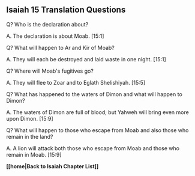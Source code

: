 ## Isaiah 15 Translation Questions ##

Q? Who is the declaration about?

A. The declaration is about Moab. [15:1]

Q? What will happen to Ar and Kir of Moab?

A. They will each be destroyed and laid waste in one night. [15:1]

Q? Where will Moab's fugitives go?

A. They will flee to Zoar and to Eglath Shelishiyah. [15:5]

Q? What has happened to the waters of Dimon and what will happen to Dimon?

A. The waters of Dimon are full of blood; but Yahweh will bring even more upon Dimon. [15:9]

Q? What will happen to those who escape from Moab and also those who remain in the land?

A. A lion will attack both those who escape from Moab and those who remain in Moab. [15:9]

__[[home|Back to Isaiah Chapter List]]__


